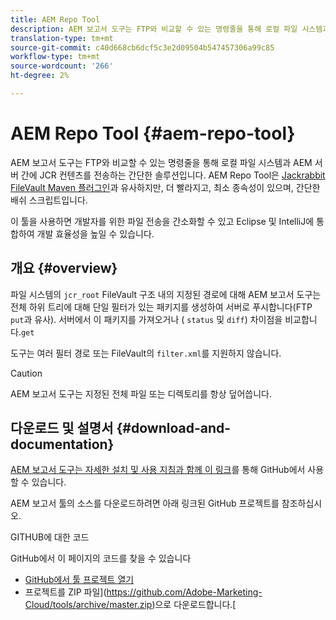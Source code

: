 ```yaml
---
title: AEM Repo Tool
description: AEM 보고서 도구는 FTP와 비교할 수 있는 명령줄을 통해 로컬 파일 시스템과 AEM 서버 간에 JCR 컨텐츠를 전송하는 간단한 솔루션입니다.
translation-type: tm+mt
source-git-commit: c40d668cb6dcf5c3e2d09504b547457306a99c85
workflow-type: tm+mt
source-wordcount: '266'
ht-degree: 2%

---
```



# AEM Repo Tool {#aem-repo-tool}

AEM 보고서 도구는 FTP와 비교할 수 있는 명령줄을 통해 로컬 파일 시스템과 AEM 서버 간에 JCR 컨텐츠를 전송하는 간단한 솔루션입니다. AEM Repo Tool은 [Jackrabbit FileVault Maven 플러그인](https://jackrabbit.apache.org/filevault-package-maven-plugin)과 유사하지만, 더 빨라지고, 최소 종속성이 있으며, 간단한 배쉬 스크립트입니다.

이 툴을 사용하면 개발자를 위한 파일 전송을 간소화할 수 있고 Eclipse 및 IntelliJ에 통합하여 개발 효율성을 높일 수 있습니다.

## 개요 {#overview}

파일 시스템의 `jcr_root` FileVault 구조 내의 지정된 경로에 대해 AEM 보고서 도구는 전체 하위 트리에 대해 단일 필터가 있는 패키지를 생성하여 서버로 푸시합니다(FTP `put`과 유사). 서버에서 이 패키지를 가져오거나 ( `status` 및 `diff`) 차이점을 비교합니다.`get`

도구는 여러 필터 경로 또는 FileVault의 `filter.xml`를 지원하지 않습니다.

>[!CAUTION]
>
>AEM 보고서 도구는 지정된 전체 파일 또는 디렉토리를 항상 덮어씁니다.

## 다운로드 및 설명서 {#download-and-documentation}

[AEM 보고서 도구는 자세한 설치 및 사용 지침과 함께 이 링크](https://github.com/Adobe-Marketing-Cloud/tools/tree/master/repo)를 통해 GitHub에서 사용할 수 있습니다.

AEM 보고서 툴의 소스를 다운로드하려면 아래 링크된 GitHub 프로젝트를 참조하십시오.

GITHUB에 대한 코드

GitHub에서 이 페이지의 코드를 찾을 수 있습니다

* [GitHub에서 툴 프로젝트 열기](https://github.com/Adobe-Marketing-Cloud/tools)
* 프로젝트를 ZIP 파일](https://github.com/Adobe-Marketing-Cloud/tools/archive/master.zip)으로 다운로드합니다.[
